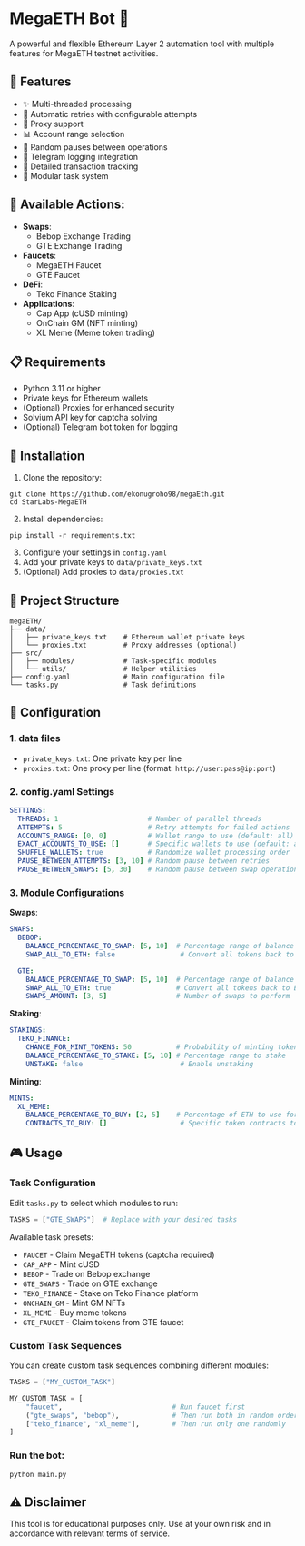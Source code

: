 # MegaETH Bot 🚀

A powerful and flexible Ethereum Layer 2 automation tool with multiple features for MegaETH testnet activities.


## 🌟 Features
- ✨ Multi-threaded processing
- 🔄 Automatic retries with configurable attempts
- 🔐 Proxy support
- 📊 Account range selection
- 🎲 Random pauses between operations
- 🔔 Telegram logging integration
- 📝 Detailed transaction tracking
- 🧩 Modular task system

## 🎯 Available Actions:
- **Swaps**:
  - Bebop Exchange Trading
  - GTE Exchange Trading
- **Faucets**:
  - MegaETH Faucet
  - GTE Faucet
- **DeFi**:
  - Teko Finance Staking
- **Applications**:
  - Cap App (cUSD minting)
  - OnChain GM (NFT minting)
  - XL Meme (Meme token trading)

## 📋 Requirements
- Python 3.11 or higher
- Private keys for Ethereum wallets
- (Optional) Proxies for enhanced security
- Solvium API key for captcha solving
- (Optional) Telegram bot token for logging

## 🚀 Installation
1. Clone the repository:
```
git clone https://github.com/ekonugroho98/megaEth.git
cd StarLabs-MegaETH
```

2. Install dependencies:
```
pip install -r requirements.txt
```

3. Configure your settings in `config.yaml`
4. Add your private keys to `data/private_keys.txt`
5. (Optional) Add proxies to `data/proxies.txt`

## 📁 Project Structure
```
megaETH/
├── data/
│   ├── private_keys.txt    # Ethereum wallet private keys
│   └── proxies.txt         # Proxy addresses (optional)
├── src/
│   ├── modules/            # Task-specific modules
│   └── utils/              # Helper utilities
├── config.yaml             # Main configuration file
└── tasks.py                # Task definitions
```

## 📝 Configuration

### 1. data files
- `private_keys.txt`: One private key per line
- `proxies.txt`: One proxy per line (format: `http://user:pass@ip:port`)

### 2. config.yaml Settings
```yaml
SETTINGS:
  THREADS: 1                      # Number of parallel threads
  ATTEMPTS: 5                     # Retry attempts for failed actions
  ACCOUNTS_RANGE: [0, 0]          # Wallet range to use (default: all)
  EXACT_ACCOUNTS_TO_USE: []       # Specific wallets to use (default: all)
  SHUFFLE_WALLETS: true           # Randomize wallet processing order
  PAUSE_BETWEEN_ATTEMPTS: [3, 10] # Random pause between retries
  PAUSE_BETWEEN_SWAPS: [5, 30]    # Random pause between swap operations
```

### 3. Module Configurations

**Swaps**:
```yaml
SWAPS:
  BEBOP:
    BALANCE_PERCENTAGE_TO_SWAP: [5, 10]  # Percentage range of balance to swap
    SWAP_ALL_TO_ETH: false                # Convert all tokens back to ETH

  GTE:
    BALANCE_PERCENTAGE_TO_SWAP: [5, 10]  # Percentage range of balance to swap
    SWAP_ALL_TO_ETH: true                # Convert all tokens back to ETH
    SWAPS_AMOUNT: [3, 5]                 # Number of swaps to perform
```

**Staking**:
```yaml
STAKINGS:
  TEKO_FINANCE:
    CHANCE_FOR_MINT_TOKENS: 50           # Probability of minting tokens
    BALANCE_PERCENTAGE_TO_STAKE: [5, 10] # Percentage range to stake
    UNSTAKE: false                        # Enable unstaking
```

**Minting**:
```yaml
MINTS:
  XL_MEME:
    BALANCE_PERCENTAGE_TO_BUY: [2, 5]    # Percentage of ETH to use for meme tokens
    CONTRACTS_TO_BUY: []                  # Specific token contracts to buy
```

## 🎮 Usage

### Task Configuration
Edit `tasks.py` to select which modules to run:

```python
TASKS = ["GTE_SWAPS"]  # Replace with your desired tasks
```

Available task presets:
- `FAUCET` - Claim MegaETH tokens (captcha required)
- `CAP_APP` - Mint cUSD
- `BEBOP` - Trade on Bebop exchange
- `GTE_SWAPS` - Trade on GTE exchange
- `TEKO_FINANCE` - Stake on Teko Finance platform
- `ONCHAIN_GM` - Mint GM NFTs
- `XL_MEME` - Buy meme tokens
- `GTE_FAUCET` - Claim tokens from GTE faucet

### Custom Task Sequences
You can create custom task sequences combining different modules:
```python
TASKS = ["MY_CUSTOM_TASK"]

MY_CUSTOM_TASK = [
    "faucet",                           # Run faucet first
    ("gte_swaps", "bebop"),             # Then run both in random order
    ["teko_finance", "xl_meme"],        # Then run only one randomly
]
```

### Run the bot:
```
python main.py
```

## ⚠️ Disclaimer 
This tool is for educational purposes only. Use at your own risk and in accordance with relevant terms of service.

